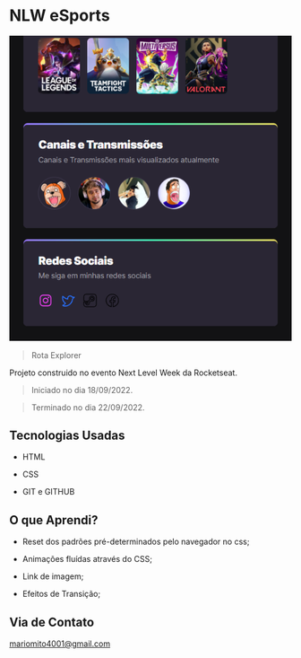# NLW eSports

![preview](./.GitHub/preview.png)

>Rota Explorer

Projeto construido no evento Next Level Week da Rocketseat.

>Iniciado no dia 18/09/2022.

>Terminado no dia 22/09/2022.

## Tecnologias Usadas

- HTML

- CSS

- GIT e GITHUB

## O que Aprendi?

- Reset dos padrões pré-determinados pelo navegador no css;

- Animações fluídas através do CSS;

- Link de imagem;

- Efeitos de Transição;

## Via de Contato

mariomito4001@gmail.com


